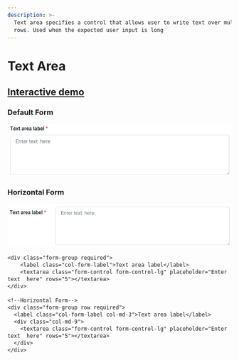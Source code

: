 ```yaml
---
description: >-
  Text area specifies a control that allows user to write text over multiple
  rows. Used when the expected user input is long
---
```


# Text Area

## [Interactive demo](http://cloud.crimsonlogic.com/2021/website/jds/v1/components.html#textarea-wrapper)

### Default Form

![](../.gitbook/assets/image%20%2819%29.png)

### Horizontal Form 

![](../.gitbook/assets/image%20%2818%29.png)

```text
<div class="form-group required">
    <label class="col-form-label">Text area label</label>
    <textarea class="form-control form-control-lg" placeholder="Enter text  here" rows="5"></textarea>
</div>

<!--Horizontal Form-->
<div class="form-group row required">
  <label class="col-form-label col-md-3">Text area label</label>
  <div class="col-md-9">
    <textarea class="form-control form-control-lg" placeholder="Enter text  here" rows="5"></textarea>
  </div>
</div>
```



